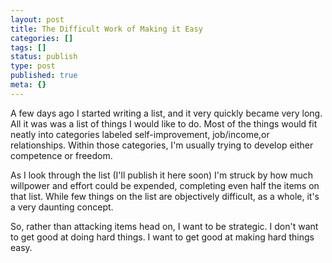 ```yaml
---
layout: post
title: The Difficult Work of Making it Easy
categories: []
tags: []
status: publish
type: post
published: true
meta: {}
---
```




A few days ago I started writing a list, and it very quickly became very long. All it was was a list of things I would like to do. Most of the things would fit neatly into categories labeled 
self-improvement, job/income,or 
relationships.
Within those categories, I'm usually trying to develop either competence or freedom.



As I look through the list (I'll publish it here soon) I'm struck by how much willpower and effort could be expended, completing even half the items on that list. While few things on the list are objectively difficult, as a whole, it's a very daunting concept.



So, rather than attacking items head on, I want to be strategic. I don't want to get good at doing hard things. I want to get good at making hard things easy.



 
